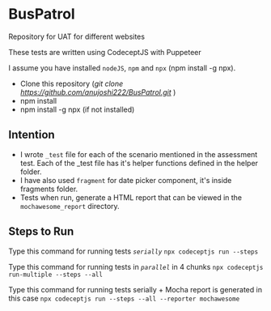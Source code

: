 # BusPatrol

Repository for UAT for different websites

These tests are written using CodeceptJS with Puppeteer

I assume you have installed `nodeJS`, `npm` and `npx` (npm install -g npx).

* Clone this repository (*git clone https://github.com/anujoshi222/BusPatrol.git* )
* npm install
* npm install -g npx (if not installed)

## Intention
* I wrote `_test` file for each of the scenario mentioned in the assessment test. Each of the _test file has it's helper functions defined in the helper folder.
* I have also used `fragment` for date picker component, it's inside fragments folder.
* Tests when run, generate a HTML report that can be viewed in the `mochawesome_report` directory.

## Steps to Run

Type this command for running tests *`serially`*
`npx codeceptjs run --steps`

Type this command for running tests in *`parallel`* in 4 chunks 
`npx codeceptjs run-multiple --steps --all`

Type this command for running tests serially + Mocha report is generated in this case
`npx codeceptjs run --steps --all --reporter mochawesome`
